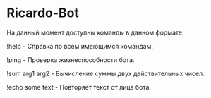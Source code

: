 # Ricardo-Bot

На данный момент доступны команды в данном формате:

!help - Справка по всем имеющимся командам.

!ping - Проверка жизнеспособности бота.

!sum arg1 arg2 - Вычисление суммы двух действительных чисел.

!echo some text - Повторяет текст от лица бота.
